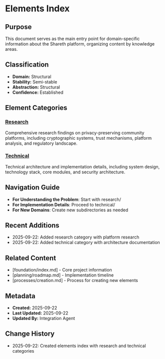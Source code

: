 # Elements Index

## Purpose
This document serves as the main entry point for domain-specific information about the Shareth platform, organizing content by knowledge areas.

## Classification
- **Domain:** Structural
- **Stability:** Semi-stable
- **Abstraction:** Structural
- **Confidence:** Established

## Element Categories

### [Research](./research/index.md)
Comprehensive research findings on privacy-preserving community platforms, including cryptographic systems, trust mechanisms, platform analysis, and regulatory landscape.

### [Technical](./technical/index.md)
Technical architecture and implementation details, including system design, technology stack, core modules, and security architecture.

## Navigation Guide
- **For Understanding the Problem**: Start with research/
- **For Implementation Details**: Proceed to technical/
- **For New Domains**: Create new subdirectories as needed

## Recent Additions
- 2025-09-22: Added research category with platform research
- 2025-09-22: Added technical category with architecture documentation

## Related Content
- [foundation/index.md] - Core project information
- [planning/roadmap.md] - Implementation timeline
- [processes/creation.md] - Process for creating new elements

## Metadata
- **Created:** 2025-09-22
- **Last Updated:** 2025-09-22
- **Updated By:** Integration Agent

## Change History
- 2025-09-22: Created elements index with research and technical categories